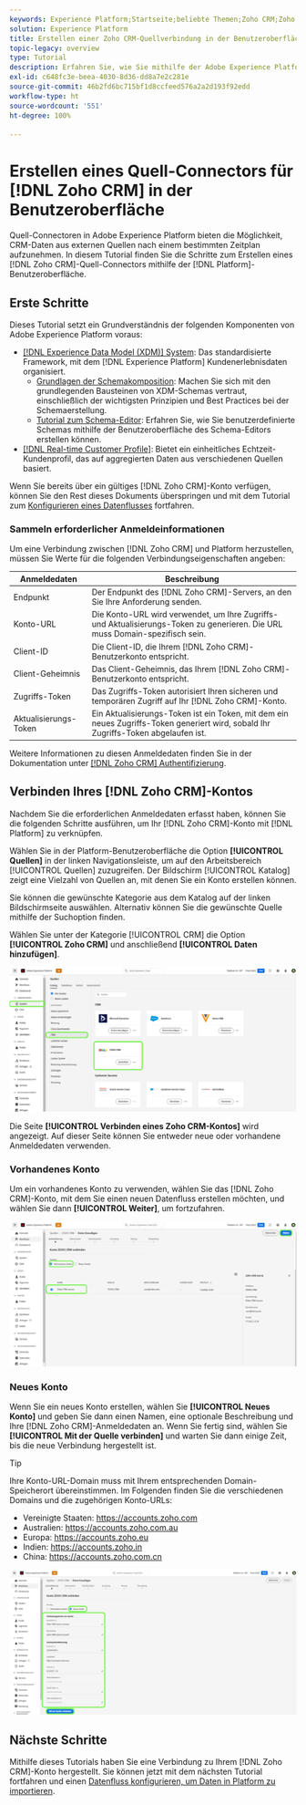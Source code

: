 ```yaml
---
keywords: Experience Platform;Startseite;beliebte Themen;Zoho CRM;Zoho crm;Zoho;Zoho
solution: Experience Platform
title: Erstellen einer Zoho CRM-Quellverbindung in der Benutzeroberfläche
topic-legacy: overview
type: Tutorial
description: Erfahren Sie, wie Sie mithilfe der Adobe Experience Platform-Benutzeroberfläche eine Zoho CRM-Quellverbindung erstellen.
exl-id: c648fc3e-beea-4030-8d36-dd8a7e2c281e
source-git-commit: 46b2fd6bc715bf1d8ccfeed576a2a2d193f92edd
workflow-type: ht
source-wordcount: '551'
ht-degree: 100%

---
```


# Erstellen eines Quell-Connectors für [!DNL Zoho CRM] in der Benutzeroberfläche

Quell-Connectoren in Adobe Experience Platform bieten die Möglichkeit, CRM-Daten aus externen Quellen nach einem bestimmten Zeitplan aufzunehmen. In diesem Tutorial finden Sie die Schritte zum Erstellen eines [!DNL Zoho CRM]-Quell-Connectors mithilfe der [!DNL Platform]-Benutzeroberfläche.

## Erste Schritte

Dieses Tutorial setzt ein Grundverständnis der folgenden Komponenten von Adobe Experience Platform voraus:

* [[!DNL Experience Data Model (XDM)] System](../../../../../xdm/home.md): Das standardisierte Framework, mit dem [!DNL Experience Platform] Kundenerlebnisdaten organisiert.
   * [Grundlagen der Schemakomposition](../../../../../xdm/schema/composition.md): Machen Sie sich mit den grundlegenden Bausteinen von XDM-Schemas vertraut, einschließlich der wichtigsten Prinzipien und Best Practices bei der Schemaerstellung.
   * [Tutorial zum Schema-Editor](../../../../../xdm/tutorials/create-schema-ui.md): Erfahren Sie, wie Sie benutzerdefinierte Schemas mithilfe der Benutzeroberfläche des Schema-Editors erstellen können.
* [[!DNL Real-time Customer Profile]](../../../../../profile/home.md): Bietet ein einheitliches Echtzeit-Kundenprofil, das auf aggregierten Daten aus verschiedenen Quellen basiert.

Wenn Sie bereits über ein gültiges [!DNL Zoho CRM]-Konto verfügen, können Sie den Rest dieses Dokuments überspringen und mit dem Tutorial zum [Konfigurieren eines Datenflusses](../../dataflow/crm.md) fortfahren.

### Sammeln erforderlicher Anmeldeinformationen

Um eine Verbindung zwischen [!DNL Zoho CRM] und Platform herzustellen, müssen Sie Werte für die folgenden Verbindungseigenschaften angeben:

| Anmeldedaten | Beschreibung |
| --- | --- |
| Endpunkt | Der Endpunkt des [!DNL Zoho CRM]-Servers, an den Sie Ihre Anforderung senden. |
| Konto-URL | Die Konto-URL wird verwendet, um Ihre Zugriffs- und Aktualisierungs-Token zu generieren. Die URL muss Domain-spezifisch sein. |
| Client-ID | Die Client-ID, die Ihrem [!DNL Zoho CRM]-Benutzerkonto entspricht. |
| Client-Geheimnis | Das Client-Geheimnis, das Ihrem [!DNL Zoho CRM]-Benutzerkonto entspricht. |
| Zugriffs-Token | Das Zugriffs-Token autorisiert Ihren sicheren und temporären Zugriff auf Ihr [!DNL Zoho CRM]-Konto. |
| Aktualisierungs-Token | Ein Aktualisierungs-Token ist ein Token, mit dem ein neues Zugriffs-Token generiert wird, sobald Ihr Zugriffs-Token abgelaufen ist. |

Weitere Informationen zu diesen Anmeldedaten finden Sie in der Dokumentation unter [[!DNL Zoho CRM] Authentifizierung](https://www.zoho.com/crm/developer/docs/api/v2/oauth-overview.html).

## Verbinden Ihres [!DNL Zoho CRM]-Kontos

Nachdem Sie die erforderlichen Anmeldedaten erfasst haben, können Sie die folgenden Schritte ausführen, um Ihr [!DNL Zoho CRM]-Konto mit [!DNL Platform] zu verknüpfen.

Wählen Sie in der Platform-Benutzeroberfläche die Option **[!UICONTROL Quellen]** in der linken Navigationsleiste, um auf den Arbeitsbereich [!UICONTROL Quellen] zuzugreifen. Der Bildschirm [!UICONTROL Katalog] zeigt eine Vielzahl von Quellen an, mit denen Sie ein Konto erstellen können.

Sie können die gewünschte Kategorie aus dem Katalog auf der linken Bildschirmseite auswählen. Alternativ können Sie die gewünschte Quelle mithilfe der Suchoption finden.

Wählen Sie unter der Kategorie [!UICONTROL CRM] die Option **[!UICONTROL Zoho CRM]** und anschließend **[!UICONTROL Daten hinzufügen]**.

![Katalog](../../../../images/tutorials/create/zoho/catalog.png)

Die Seite **[!UICONTROL Verbinden eines Zoho CRM-Kontos]** wird angezeigt. Auf dieser Seite können Sie entweder neue oder vorhandene Anmeldedaten verwenden.

### Vorhandenes Konto

Um ein vorhandenes Konto zu verwenden, wählen Sie das [!DNL Zoho CRM]-Konto, mit dem Sie einen neuen Datenfluss erstellen möchten, und wählen Sie dann **[!UICONTROL Weiter]**, um fortzufahren.

![vorhandene](../../../../images/tutorials/create/zoho/existing.png)

### Neues Konto

Wenn Sie ein neues Konto erstellen, wählen Sie **[!UICONTROL Neues Konto]** und geben Sie dann einen Namen, eine optionale Beschreibung und Ihre [!DNL Zoho CRM]-Anmeldedaten an. Wenn Sie fertig sind, wählen Sie **[!UICONTROL Mit der Quelle verbinden]** und warten Sie dann einige Zeit, bis die neue Verbindung hergestellt ist.

>[!TIP]
>
>Ihre Konto-URL-Domain muss mit Ihrem entsprechenden Domain-Speicherort übereinstimmen. Im Folgenden finden Sie die verschiedenen Domains und die zugehörigen Konto-URLs:<ul><li>Vereinigte Staaten: https://accounts.zoho.com</li><li>Australien: https://accounts.zoho.com.au</li><li>Europa: https://accounts.zoho.eu</li><li>Indien: https://accounts.zoho.in</li><li>China: https://accounts.zoho.com.cn</li></ul>

![neu](../../../../images/tutorials/create/zoho/new.png)

## Nächste Schritte

Mithilfe dieses Tutorials haben Sie eine Verbindung zu Ihrem [!DNL Zoho CRM]-Konto hergestellt. Sie können jetzt mit dem nächsten Tutorial fortfahren und einen [Datenfluss konfigurieren, um Daten in Platform zu importieren](../../dataflow/crm.md).
